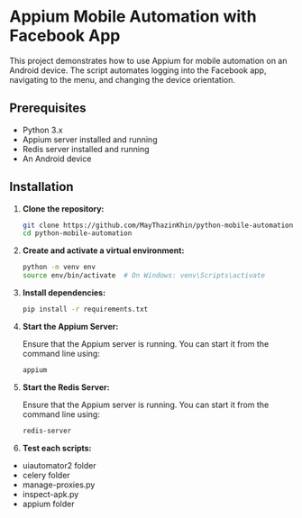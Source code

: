 # Appium Mobile Automation with Facebook App

This project demonstrates how to use Appium for mobile automation on an Android device. The script automates logging into the Facebook app, navigating to the menu, and changing the device orientation.

## Prerequisites

- Python 3.x
- Appium server installed and running
- Redis server installed and running
- An Android device

## Installation

1. **Clone the repository:**

    ```bash
    git clone https://github.com/MayThazinKhin/python-mobile-automation.git
    cd python-mobile-automation
    ```

2. **Create and activate a virtual environment:**

    ```bash
    python -m venv env
    source env/bin/activate  # On Windows: venv\Scripts\activate
    ```

3. **Install dependencies:**

    ```bash
    pip install -r requirements.txt
    

4. **Start the Appium Server:**

    Ensure that the Appium server is running. You can start it from the command line using:

    ```bash
    appium
    ```
5. **Start the Redis Server:**

    Ensure that the Appium server is running. You can start it from the command line using:

    ```bash
    redis-server
    ```

5. **Test each scripts:**

- uiautomator2 folder
- celery folder
- manage-proxies.py
- inspect-apk.py
- appium folder
